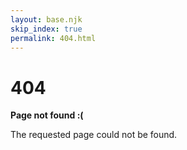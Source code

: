 ```yaml
---
layout: base.njk
skip_index: true
permalink: 404.html
---
```


<h1>404</h1>

<p><strong>Page not found :(</strong></p>
<p>The requested page could not be found.</p>
